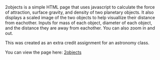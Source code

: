 2objects is a simple HTML page that uses javascript to calculate the force of attraction, surface gravity, and density of two planetary objects. It also displays a scaled image of the two objects to help visuallize their distance from eachother. Inputs for mass of each object, diameter of each object, and the distance they are away from eachother. You can also zoom in and out.

This was created as an extra credit assignment for an astronomy class.

You can view the page here: [2objects](https://nivesnine.github.io/2objects/index.html)